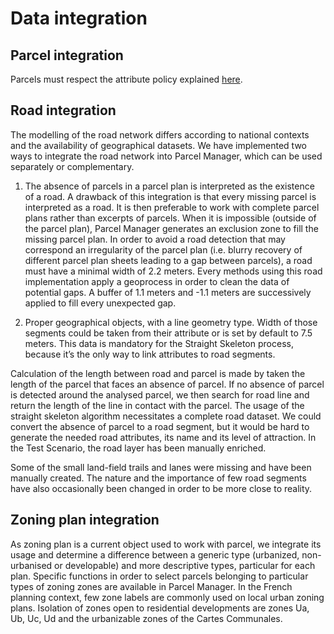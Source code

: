 #  Data integration

##  Parcel integration

Parcels must respect the attribute policy explained [here](./AttributePolicy.md). 


##  Road integration

The modelling of the road network differs according to national contexts and the availability of geographical datasets. We have implemented two ways to integrate the road network into Parcel Manager, which can be used separately or complementary.

  1. The absence of parcels in a parcel plan is interpreted as the existence of a road. A drawback of this integration is that every missing parcel is interpreted as a road. It is then preferable to work with complete parcel plans rather than excerpts of parcels.
When it is impossible (outside of the parcel plan), Parcel Manager generates an exclusion zone to fill the missing parcel plan. In order to avoid a road detection that may correspond an irregularity of the parcel plan (i.e. blurry recovery of different parcel plan sheets leading to a gap between parcels), a road must have a minimal width of 2.2 meters.
Every methods using this road implementation apply a geoprocess in order to clean the data of potential gaps. A buffer of 1.1 meters and -1.1 meters are successively applied to fill every unexpected gap. 

  2. Proper geographical objects, with a line geometry type. Width of those segments could be taken from their attribute or is set by default to 7.5 meters. This data is mandatory for the Straight Skeleton process, because it’s the only way to link attributes to road segments.

Calculation of the length between road and parcel is made by taken the length of the parcel that faces an absence of parcel. If no absence of parcel is detected around the analysed parcel, we then search for road line and return the length of the line in contact with the parcel.
The usage of the straight skeleton algorithm necessitates a complete road dataset. We could convert the absence of parcel to a road segment, but it would be hard to generate the needed road attributes, its name and its level of attraction. In the Test Scenario, the road layer has been manually enriched.

Some of the small land-field trails and lanes were missing and have been manually created. The nature and the importance of few road segments have also occasionally been changed in order to be more close to reality.
##  Zoning plan integration
As zoning plan is a current object used to work with parcel, we integrate its usage and determine a difference between a generic type (urbanized, non-urbanised or developable) and more descriptive types, particular for each plan.
Specific functions in order to select parcels belonging to particular types of zoning zones are available in Parcel Manager. In the French planning context, few zone labels are commonly used on local urban zoning plans. Isolation of zones open to residential developments are zones Ua, Ub, Uc, Ud and the urbanizable zones of the Cartes Communales.
